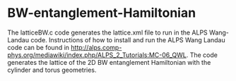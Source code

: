 # BW-entanglement-Hamiltonian
The latticeBW.c code generates the lattice.xml file to run in the ALPS Wang-Landau code.
Instructions of how to install and run the ALPS Wang Landau code can be found in http://alps.comp-phys.org/mediawiki/index.php/ALPS_2_Tutorials:MC-06_QWL.
The code generates the lattice of the 2D BW entanglement Hamiltonian with the cylinder and torus geometries.
